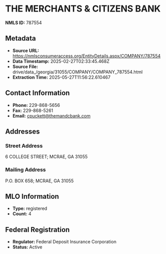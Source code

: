 # THE MERCHANTS & CITIZENS BANK

**NMLS ID:** 787554

## Metadata
- **Source URL:** https://nmlsconsumeraccess.org/EntityDetails.aspx/COMPANY/787554
- **Data Timestamp:** 2025-02-27T02:33:45.468Z
- **Source File:** drive/data_/georgia/31055/COMPANY/COMPANY_787554.html
- **Extraction Time:** 2025-05-27T11:56:22.610467

## Contact Information
- **Phone:** 229-868-5656
- **Fax:** 229-868-5261
- **Email:** cpuckett@themandcbank.com

## Addresses
### Street Address
6 COLLEGE STREET; MCRAE, GA 31055

### Mailing Address
P.O. BOX 658; MCRAE, GA 31055

## MLO Information
- **Type:** registered
- **Count:** 4

## Federal Registration
- **Regulator:** Federal Deposit Insurance Corporation
- **Status:** Active
